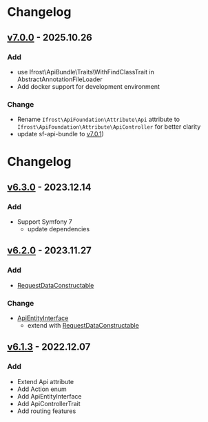 # Changelog
## [v7.0.0] - 2025.10.26
### Add
- use Ifrost\ApiBundle\Traits\WithFindClassTrait in AbstractAnnotationFileLoader
- Add docker support for development environment

### Change
- Rename `Ifrost\ApiFoundation\Attribute\Api` attribute to `Ifrost\ApiFoundation\Attribute\ApiController` for better clarity
- update sf-api-bundle to [v7.0.1](https://github.com/grzegorz-jamroz/sf-api-bundle/releases/tag/v7.0.1))

# Changelog
## [v6.3.0] - 2023.12.14
### Add
- Support Symfony 7
  - update dependencies

## [v6.2.0] - 2023.11.27
### Add
- [RequestDataConstructable](src/Entity/RequestDataConstructable.php)

### Change
- [ApiEntityInterface](src/Entity/ApiEntityInterface.php)
  - extend with [RequestDataConstructable](src/Entity/RequestDataConstructable.php)

## [v6.1.3] - 2022.12.07
### Add
- Extend Api attribute
- Add Action enum
- Add ApiEntityInterface
- Add ApiControllerTrait
- Add routing features

[v7.0.0]: https://github.com/grzegorz-jamroz/sf-api-foundation/releases/tag/7.0.0
[v6.3.0]: https://github.com/grzegorz-jamroz/sf-api-foundation/releases/tag/6.3.0
[v6.2.0]: https://github.com/grzegorz-jamroz/sf-api-foundation/releases/tag/6.2.0
[v6.1.3]: https://github.com/grzegorz-jamroz/sf-api-foundation/releases/tag/6.1.3
